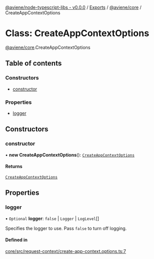 [@aviene/node-typescript-libs - v0.0.0](../README.md) / [Exports](../modules.md) / [@aviene/core](../modules/aviene_core.md) / CreateAppContextOptions

# Class: CreateAppContextOptions

[@aviene/core](../modules/aviene_core.md).CreateAppContextOptions

## Table of contents

### Constructors

- [constructor](aviene_core.CreateAppContextOptions.md#constructor)

### Properties

- [logger](aviene_core.CreateAppContextOptions.md#logger)

## Constructors

### constructor

• **new CreateAppContextOptions**(): [`CreateAppContextOptions`](aviene_core.CreateAppContextOptions.md)

#### Returns

[`CreateAppContextOptions`](aviene_core.CreateAppContextOptions.md)

## Properties

### logger

• `Optional` **logger**: ``false`` \| `Logger` \| `LogLevel`[]

Specifies the logger to use.  Pass `false` to turn off logging.

#### Defined in

[core/src/request-context/create-app-context.options.ts:7](https://github.com/stefan-karlsson/node-typescript-libs/blob/9263c7ad4387832369ecbbcc666f3a7733380f32/packages/core/src/request-context/create-app-context.options.ts#L7)
